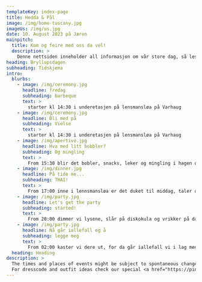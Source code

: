 ```yaml
---
templateKey: index-page
title: Hedda & Pål
image: /img/home-tuscany.jpg
imageUs: /img/us.jpg
date: 10. August 2023 på Jæren
mainpitch:
  title: Kom og feire med oss da vel! 
  description: >
    Denne nettsiden inneholder all informasjon om vår store dag, så les i vei! Husk også å fylle inn RSVP skjemaet slik at vi vet om du vil ha muligheten til å komme.heading: Zeitplan für die
heading: Bryllupsdagen
subheading: Tidskjema
intro:
  blurbs:
    - image: /img/ceremony.jpg
      headline: fredag
      subheading: barbeque
      text: >
        starter kl 14:30 i underetasjen på lensmansløa på Varhaug
    - image: /img/ceremony.jpg
      headline: Bli med på
      subheading: Vielse
      text: >
        starter kl 14:30 i underetasjen på lensmansløa på Varhaug
    - image: /img/apertivo.jpg
      headline: Hva med litt bobbler?
      subheading: Og mingling
      text: >
        From 15:30 blir det bobler, snacks, leker og mingling i hagen og gårdsplassen utenfor løao
    - image: /img/dinner.jpg
      headline: På tide me...
      subheading: THAI!
      text: >
        From 17:00 inne i lennsmansløa er det duket til middag, taler og god stemning
    - image: /img/party.jpg
      headline: Let's get the party
      subheading: started!
      text: >
        From 20:00 dimmer vi lysene, slår på diskokula og vrikker på dansefoten, håper dere blir med! 
    - image: /img/party.jpg
      headline: Nå går iallefall eg å
      subheading: legge meg
      text: >
        From 02:00 kaster vi dere ut, for da går iallefall vi i lag med tønes å legger oss
  heading: Heading
description: >
  The times and places of events might be subject to spontaneous changes due to weather conditions, so please check the website for any updates. <br> 
  For dresscode and outfit ideas check our special <a href="https://pin.it/1mYdkGt" target="_blank"> Pinterest Board</a>🕺 💃.
---
```

